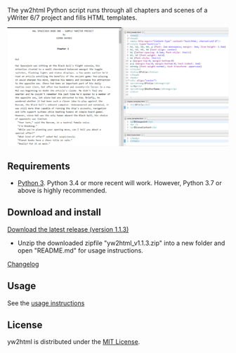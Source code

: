 The yw2html Python script runs through all chapters and scenes of a yWriter 6/7 project and fills HTML templates.

![Screenshot: Example](Screenshots/manuscript.png)

## Requirements

* [Python 3](https://www.python.org). Python 3.4 or more recent will work. However, Python 3.7 or above is highly recommended.

## Download and install


[Download the latest release (version 1.1.3)](https://raw.githubusercontent.com/peter88213/yw2html/master/dist/yw2html_v1.1.3.zip)

* Unzip the downloaded zipfile "yw2html_v1.1.3.zip" into a new folder and open "README.md" for usage instructions.

[Changelog](changelog)

## Usage

See the [usage instructions](usage)

## License

yw2html is distributed under the [MIT
License](http://www.opensource.org/licenses/mit-license.php).
